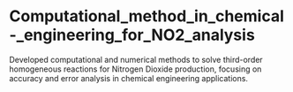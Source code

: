 # Computational_method_in_chemical-_engineering_for_NO2_analysis
Developed computational and numerical methods to solve third-order homogeneous reactions for Nitrogen Dioxide production, focusing on accuracy and error analysis in chemical engineering applications.
